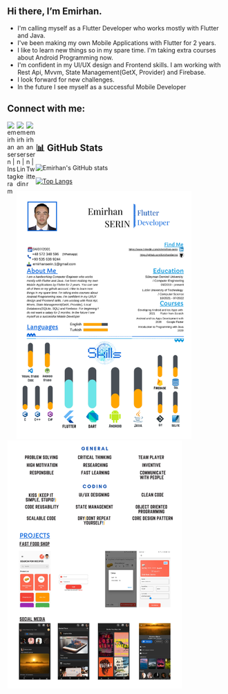 ## Hi there, I’m Emirhan. 

- I'm calling myself as a Flutter Developer who works mostly with Flutter and Java. 
- I've been making my own Mobile Applications with Flutter for 2 years.
- I like to learn new things so in my spare time. I'm taking extra courses about Android Programming now.
- I'm confident in my UI/UX design and Frontend skills. I am working with Rest Api, Mvvm, State Management(GetX, Provider) and Firebase.
- I look forward for new challenges.
- In the future I see myself as a successful Mobile Developer

## Connect with me:

[<img align = "left" alt="emirhansern | Instagram" width = "22px" src = "https://cdn.jsdelivr.net/npm/simple-icons@v3/icons/instagram.svg" />][instagram]

[<img align = "left" alt="emirhansern | Linkedin" width = "22px" src = "https://cdn.jsdelivr.net/npm/simple-icons@v3/icons/linkedin.svg" />][linkedin]

[<img align = "left" alt="emirhansern | Twitter" width = "22px" src = "https://cdn.jsdelivr.net/npm/simple-icons@v3/icons/twitter.svg" />][twitter]



<br />

[instagram]: https://www.instagram.com/emirhansern
[linkedin]: https://www.linkedin.com/in/emirhan-serin
[twitter]: https://twitter.com/EmirhanSerinn

## 📊 GitHub Stats 
![Emirhan's GitHub stats](https://github-readme-stats.vercel.app/api?username=EmirhanSerin1&show_icons=true&theme=radical)

[![Top Langs](https://github-readme-stats.vercel.app/api/top-langs/?username=EmirhanSerin1&layout=compact&show_icons=true&theme=dark)](https://github.com/cihangirtuncer/github-readme-stats)


<p float="left">
  <img src="1cv.png" width="405" >
  <img src="2cv.png" width="405" >
</p>

